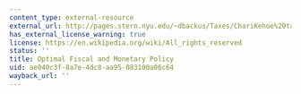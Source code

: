 ```yaml
---
content_type: external-resource
external_url: http://pages.stern.nyu.edu/~dbackus/Taxes/ChariKehoe%20tax%20survey%2098.pdf
has_external_license_warning: true
license: https://en.wikipedia.org/wiki/All_rights_reserved
status: ''
title: Optimal Fiscal and Monetary Policy
uid: ae040c3f-8a7e-4dc8-aa95-083100a06c64
wayback_url: ''
---
```

